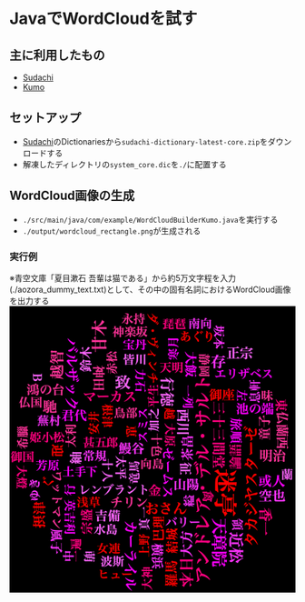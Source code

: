 # JavaでWordCloudを試す

## 主に利用したもの
 - [Sudachi](https://github.com/WorksApplications/Sudachi)
 - [Kumo](https://github.com/kennycason/kumo)

## セットアップ
- [Sudachi](https://github.com/WorksApplications/Sudachi)のDictionariesから`sudachi-dictionary-latest-core.zip`をダウンロードする
- 解凍したディレクトリの`system_core.dic`を`./`に配置する

## WordCloud画像の生成
- `./src/main/java/com/example/WordCloudBuilderKumo.java`を実行する
- `./output/wordcloud_rectangle.png`が生成される

### **実行例**
 ※青空文庫「夏目漱石 吾輩は猫である」から約5万文字程を入力(./aozora_dummy_text.txt)として、その中の固有名詞におけるWordCloud画像を出力する
 <img alt="実行例_WordCloud画像生成" src="README_images/wordcloud_rectangle.png">
